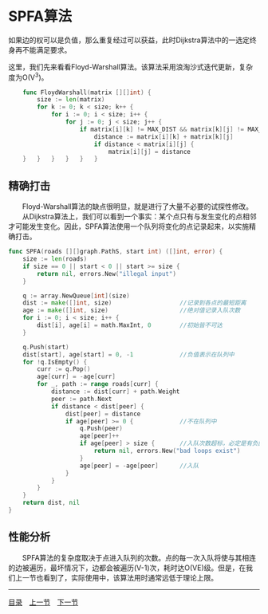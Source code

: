 # SPFA算法
如果边的权可以是负值，那么重复经过可以获益，此时Dijkstra算法中的一选定终身再不能满足要求。

这里，我们先来看看Floyd-Warshall算法。该算法采用浪淘沙式迭代更新，复杂度为O(V<sup>3</sup>)。
```go
    func FloydWarshall(matrix [][]int) {
        size := len(matrix)
        for k := 0; k < size; k++ {
            for i := 0; i < size; i++ {
                for j := 0; j < size; j++ {
                    if matrix[i][k] != MAX_DIST && matrix[k][j] != MAX_DIST {
                        distance := matrix[i][k] + matrix[k][j]
                        if distance < matrix[i][j] {
                            matrix[i][j] = distance
    }   }   }   }   }   }
```

## 精确打击
　　Floyd-Warshall算法的缺点很明显，就是进行了大量不必要的试探性修改。  
　　从Dijkstra算法上，我们可以看到一个事实：某个点只有与发生变化的点相邻才可能发生变化。因此，SPFA算法使用一个队列将变化的点记录起来，以实施精确打击。
```go
func SPFA(roads [][]graph.PathS, start int) ([]int, error) {
    size := len(roads)
    if size == 0 || start < 0 || start >= size {
        return nil, errors.New("illegal input")
    }

    q := array.NewQueue[int](size)
    dist := make([]int, size)                   //记录到各点的最短距离
    age := make([]int, size)                    //绝对值记录入队次数
    for i := 0; i < size; i++ {
        dist[i], age[i] = math.MaxInt, 0        //初始皆不可达
    }

    q.Push(start)
    dist[start], age[start] = 0, -1             //负值表示在队列中
    for !q.IsEmpty() {
        curr := q.Pop()
        age[curr] = -age[curr]
        for _, path := range roads[curr] {
            distance := dist[curr] + path.Weight
            peer := path.Next
            if distance < dist[peer] {
                dist[peer] = distance
                if age[peer] >= 0 {             //不在队列中
                    q.Push(peer)
                    age[peer]++
                    if age[peer] > size {       //入队次数超标，必定是有负回路
                        return nil, errors.New("bad loops exist")
                    }
                    age[peer] = -age[peer]      //入队
                }
            }
        }
    }
    return dist, nil
}
```

## 性能分析
　　SPFA算法的复杂度取决于点进入队列的次数。点的每一次入队将使与其相连的边被遍历，最坏情况下，边都会被遍历(V-1)次，耗时达O(VE)级。但是，在我们上一节也看到了，实际使用中，该算法用时通常远低于理论上限。

---
[目录](../README.md)　[上一节](6C.md)　[下一节](6E.md)
